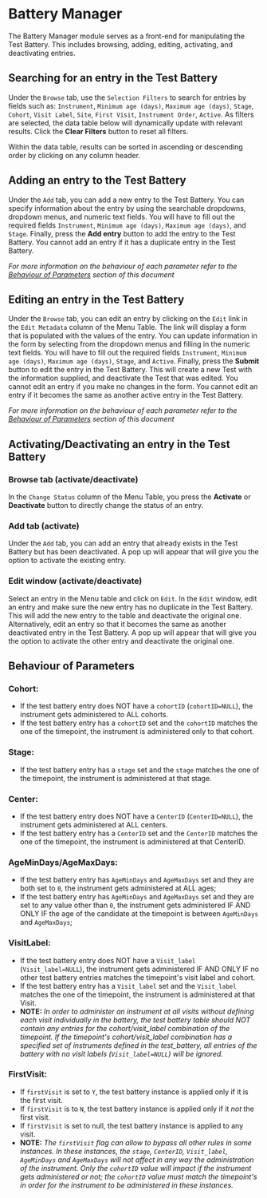 # Battery Manager
The Battery Manager module serves as a front-end for manipulating the Test Battery.
This includes browsing, adding, editing, activating, and deactivating entries.

## Searching for an entry in the Test Battery
Under the `Browse` tab, use the `Selection Filters` to search for entries by fields such as:
`Instrument`,
`Minimum age (days)`,
`Maximum age (days)`,
`Stage`,
`Cohort`,
`Visit Label`,
`Site`,
`First Visit`,
`Instrument Order`,
`Active`.
As filters are selected, the data table below will dynamically update with relevant results.
Click the **Clear Filters** button to reset all filters.

Within the data table, results can be sorted in ascending or descending order by 
clicking on any column header.

## Adding an entry to the Test Battery
Under the `Add` tab, you can add a new entry to the Test Battery.
You can specify information about the entry by using the searchable dropdowns, dropdown menus, and numeric text fields.
You will have to fill out the required fields `Instrument`, `Minimum age (days)`, `Maximum age (days)`, and `Stage`.
Finally, press the **Add entry** button to add the entry to the Test Battery.
You cannot add an entry if it has a duplicate entry in the Test Battery.

*For more information on the behaviour of each parameter refer to the [Behaviour of Parameters](#behaviour-of-parameters) section of this document*

## Editing an entry in the Test Battery
Under the `Browse` tab, you can edit an entry by clicking on the `Edit` link in the `Edit Metadata` column of the Menu Table.
The link will display a form that is populated with the values of the entry.
You can update information in the form by selecting from the dropdown menus and filling in the numeric text fields.
You will have to fill out the required fields `Instrument`, `Minimum age (days)`, `Maximum age (days)`, `Stage`, and `Active`.
Finally, press the **Submit** button to edit the entry in the Test Battery.
This will create a new Test with the information supplied, and deactivate the Test that was edited.
You cannot edit an entry if you make no changes in the form.
You cannot edit an entry if it becomes the same as another active entry in the Test Battery.

*For more information on the behaviour of each parameter refer to the [Behaviour of Parameters](#behaviour-of-parameters) section of this document*

## Activating/Deactivating an entry in the Test Battery

### Browse tab (activate/deactivate)
In the `Change Status` column of the Menu Table, you press the **Activate** or
**Deactivate** button to directly change the status of an entry.

### Add tab (activate)
Under the `Add` tab, you can add an entry that already exists in the Test
Battery but has been deactivated. A pop up will appear that will give you
the option to activate the existing entry.

### Edit window (activate/deactivate)
Select an entry in the Menu table and click on `Edit`.
In the `Edit` window, edit an entry and make sure the new entry has no duplicate in the Test Battery.
This will add the new entry to the table and deactivate the original one.
Alternatively, edit an entry so that it becomes the same as another deactivated entry in the Test Battery.
A pop up will appear that will give you the option to activate the other entry and deactivate the original one.

## Behaviour of Parameters

### Cohort: 
   - If the test battery entry does NOT have a `cohortID` 
   (`cohortID=NULL`), the instrument gets administered to ALL cohorts.
   - If the test battery entry has a `cohortID` set and the `cohortID`
   matches the one of the timepoint, the instrument is administered only to 
   that cohort.

### Stage: 
   - If the test battery entry has a `stage` set and the `stage` matches the 
   one of the timepoint, the instrument is administered at that stage.

### Center:
   - If the test battery entry does NOT have a `CenterID` (`CenterID=NULL`), 
   the instrument gets administered at ALL centers.
   - If the test battery entry has a `CenterID` set and the `CenterID` matches
   the one of the timepoint, the instrument is administered at that CenterID.

### AgeMinDays/AgeMaxDays:
   - If the test battery entry has `AgeMinDays` and `AgeMaxDays` set and they 
   are both set to `0`, the instrument gets administered at ALL ages;
   - If the test battery entry has `AgeMinDays` and `AgeMaxDays` set and they 
   are set to any value other than `0`, the instrument gets administered IF AND
   ONLY IF the age of the candidate at the timepoint is between `AgeMinDays` 
   and `AgeMaxDays`;

### VisitLabel:
   - If the test battery entry does NOT have a `Visit_label`
   (`Visit_label=NULL`), the instrument gets administered IF AND ONLY IF no
   other test battery entries matches the timepoint's visit label and
   cohort.
   - If the test battery entry has a `Visit_label` set and the `Visit_label`
   matches the one of the timepoint, the instrument is administered at that
   Visit.
   - **NOTE:** *In order to administer an instrument at all visits without
   defining each visit individually in the battery, the test battery table
   should NOT contain any entries for the cohort/visit_label combination
   of the timepoint. If the timepoint's cohort/visit_label combination
   has a specified set of instruments defined in the test_battery, all entries
   of the battery with no visit labels (`Visit_label=NULL`) will be ignored.*
   
 ### FirstVisit:
   - If `firstVisit` is set to `Y`, the test battery instance is applied
   only if it is the first visit.
   - If `firstVisit` is to `N`, the test battery instance is applied only if it
   *not* the first visit.
   - If `firstVisit` is set to null, the test battery instance is applied to any
   visit.
   - **NOTE:** *The `firstVisit` flag can allow to bypass all other rules in
   some instances. In these instances, the `stage`, `CenterID`, `Visit_label`,
   `AgeMinDays` and `AgeMaxDays` will not affect in any way the administration
   of the instrument. Only the `cohortID` value will impact if the
   instrument gets administered or not; the `cohortID` value must match
   the timepoint's in order for the instrument to be administered in these
   instances.*
